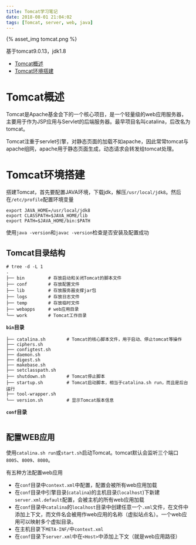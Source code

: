 ```yaml
---
title: Tomcat学习笔记
date: 2018-08-01 21:04:02
tags: [Tomcat, server, web, java]
---
```


{% asset_img tomcat.png %}

基于tomcat9.0.13，jdk1.8

* [Tomcat概述](#Tomcat概述)
* [Tomcat环境搭建](#Tomcat环境搭建)



<!--more-->



# Tomcat概述

Tomcat是Apache基金会下的一个核心项目，是一个轻量级的web应用服务器，主要用于作为JSP应用与Servlet的后端服务器。最早项目名叫catalina，后改名为tomcat。

Tomcat注重于servlet引擎，对静态页面的加载不如apache，因此常常tomcat与apache组网，apache用于静态页面生成，动态请求会转发给tomcat处理。





# Tomcat环境搭建

搭建Tomcat，首先要配置JAVA环境，下载jdk，解压`/usr/local/jdk8`。然后在`/etc/profile`配置环境变量

```
export JAVA_HOME=/usr/local/jdk8
export CLASSPATH=$JAVA_HOME/lib
export PATH=$JAVA_HOME/bin:$PATH
```

使用`java -version`和`javac -version`检查是否安装及配置成功



## Tomcat目录结构

```
# tree -d -L 1
.
├── bin         # 存放启动和关闭Tomcat的脚本文件
├── conf        # 存放配置文件
├── lib         # 存放服务器支撑jar包
├── logs        # 存放日志文件
├── temp        # 存放临时文件
├── webapps     # web应用目录
└── work        # Tomcat工作目录
```

**`bin`目录**

```
├── catalina.sh        # Tomcat的核心脚本文件，用于启动、停止tomcat等操作
├── ciphers.sh
├── configtest.sh
├── daemon.sh
├── digest.sh
├── makebase.sh
├── setclasspath.sh
├── shutdown.sh        # Tomcat停止脚本
├── startup.sh         # Tomcat启动脚本，相当于catalina.sh run，而且是后台运行
├── tool-wrapper.sh
└── version.sh         # 显示Tomcat版本信息
```

**`conf`目录**

```

```









## 配置WEB应用

使用`catalina.sh run`或`start.sh`启动Tomcat。tomcat默认会监听三个端口`8005`、`8009`、`8080`。

有五种方法配置web应用

* 在`conf`目录中`context.xml`中配置，配置会被所有web应用加载
* 在`conf`目录中引擎目录(`catalina`)的主机目录(`localhost`)下新建`server.xml.default`配置，会被主机的所有web应用加载
* 在`conf`目录中`catalina`的`localhost`目录中创建任意一个`.xml`文件，在文件中添加上下文，而文件名会被用作web应用的名称（虚拟站点名）。一个web应用可以映射多个虚拟目录。
* 在主机目录下`META-INF/`中`context.xml`
* 在`conf`目录下`server.xml`中在`<Host>`中添加上下文（就是web应用路径）